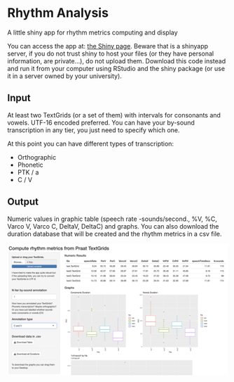 # Rhythm Analysis
 A little shiny app for rhythm metrics computing and display
 
You can access the app at: [the Shiny page](https://wendyelvira.shinyapps.io/rhythm_analysis/). Beware that is a shinyapp server, if you do not trust shiny to host your files (or they have personal information, are private...), do not upload them. Download this code instead and run it from your computer using RStudio and the shiny package (or use it in a server owned by your university).
 
 ## Input
 At least two TextGrids (or a set of them) with intervals for consonants and vowels. UTF-16 encoded preferred. You can have your by-sound transcription in any tier, you just need to specify which one.

 At this point you can have different types of transcription:
 - Orthographic
 - Phonetic
 - PTK / a 
 - C / V
 
## Output
Numeric values in graphic table  (speech rate -sounds/second., %V, %C, Varco V, Varco C, DeltaV, DeltaC) and graphs.
You can also download the duration database that will be created and the rhythm metrics in a csv file.

![image](./testFiles/rhythmApp.png)
